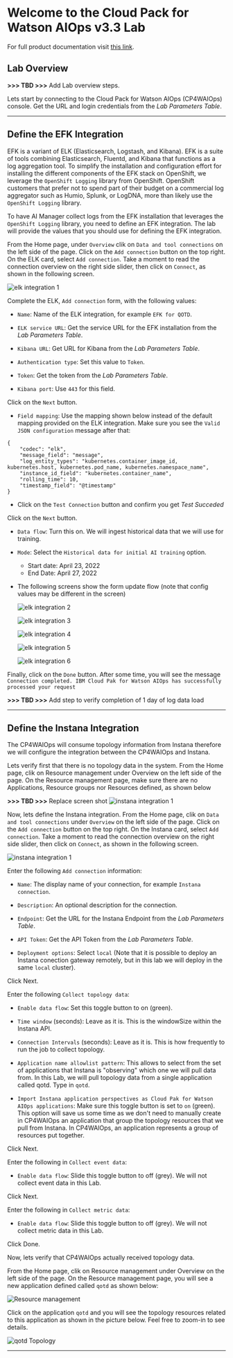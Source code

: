 # Welcome to the Cloud Pack for Watson AIOps v3.3 Lab

For full product documentation visit [this link](https://www.ibm.com/docs/en/cloud-paks/cloud-pak-watson-aiops/3.3.1).

## Lab Overview

**>>> TBD >>>**  Add Lab overview steps.

Lets start by connecting to the Cloud Pack for Watson AIOps (CP4WAIOps) console. Get the URL and login credentials from the *Lab Parameters Table*.

---

## Define the EFK Integration

EFK is a variant of ELK (Elasticsearch, Logstash, and Kibana). EFK is a suite of tools combining Elasticsearch, Fluentd, and Kibana that functions as a log aggregation tool. To simplify the installation and configuration effort for installing the different components of the EFK stack on OpenShift, we leverage the `OpenShift Logging` library from OpenShift. OpenShift customers that prefer not to spend part of their budget on a commercial log aggregator such as Humio, Splunk, or LogDNA, more than likely use the `OpenShift Logging` library.

To have AI Manager collect logs from the EFK installation that leverages the `OpenShift Logging` library, you need to define an EFK integration. The lab will provide the values that you should use for defining the EFK integration.

From the Home page, under `Overview` clik on `Data and tool connections` on the left side of the page. Click on the `Add connection` button on the top right. On the ELK card, select `Add connection`. Take a moment to read the connection overview on the right side slider, then click on `Connect`, as shown in the following screen.


![elk integration 1](./images/elk-integration-1.png "ELK integration 1")

Complete the ELK, `Add connection` form, with the following values:

* `Name`: Name of the ELK integration, for example `EFK for QOTD`.

* `ELK service URL`: Get the service URL for the EFK installation from the *Lab Parameters Table*.

* `Kibana URL`: Get URL for Kibana from the *Lab Parameters Table*.

* `Authentication type`: Set this value to `Token`.

* `Token`: Get the token from the *Lab Parameters Table*.

* `Kibana port`: Use `443` for this field.

Click on the `Next` button.

* `Field mapping`: Use the mapping shown below instead of the default mapping provided on the ELK integration. Make sure you see the `Valid JSON configuration` message after that:

```
{
    "codec": "elk",
    "message_field": "message",
    "log_entity_types": "kubernetes.container_image_id, kubernetes.host, kubernetes.pod_name, kubernetes.namespace_name",
    "instance_id_field": "kubernetes.container_name",
    "rolling_time": 10,
    "timestamp_field": "@timestamp"
}
```
* Click on the `Test Connection` button and confirm you get *Test Succeded* 

Click on the `Next` button.

* `Data flow`: Turn this on. We will ingest historical data that we will use for training. 

* `Mode`: Select the `Historical data for initial AI training` option.
    * Start date: April 23, 2022
    * End Date: April 27, 2022

* The following screens show the form update flow (note that config values may be different in the screen)

    ![elk integration 2](./images/elk-integration-2.png "ELK integration 2")

    ![elk integration 3](./images/elk-integration-3.png "ELK integration 3")

    ![elk integration 4](./images/elk-integration-4.png "ELK integration 4")

    ![elk integration 5](./images/elk-integration-5.png "ELK integration 5")

    ![elk integration 6](./images/elk-integration-6.png "ELK integration 6")

Finally, click on the `Done` button.  After some time, you will see the message `Connection completed. IBM Cloud Pak for Watson AIOps has successfully processed your request`

**>>> TBD >>>**  Add step to verify completion of 1 day of log data load

---

## Define the Instana Integration

The CP4WAIOps will consume topology information from Instana therefore we will configure the integration between the CP4WAIOps and Instana.

Lets verify first that there is no topology data in the system. From the Home page, clik on Resource management under Overview on the left side of the page. On the Resource management page, make sure there are no Applications, Resource groups nor Resources defined, as shown below

**>>> TBD >>>**  Replace screen shot 
![instana integration 1](./images/instana-1.png "Instana integration 1")

Now, lets define the Instana integration. From the Home page, clik on `Data and tool connections` under `Overview` on the left side of the page. Click on the `Add connection` button on the top right. On the Instana card, select `Add connection`. Take a moment to read the connection overview on the right side slider, then click on `Connect`, as shown in the following screen.

![instana integration 1](./images/instana-1.png "Instana integration 1")

Enter the following `Add connection` information:

* `Name`: The display name of your connection, for example `Instana connection`.

* `Description`: An optional description for the connection.

* `Endpoint`: Get the URL for the Instana Endpoint from the *Lab Parameters Table*.

* `API Token`: Get the API Token from the *Lab Parameters Table*.

* `Deployment options`: Select `local` (Note that it is possible to deploy an Instana conection gateway remotely, but in this lab we will deploy in the same `local` cluster).


Click Next.

Enter the following `Collect topology data`:

* `Enable data flow`: Set this toggle button to on (green).

* `Time window` (seconds): Leave as it is. This is the windowSize within the Instana API.

* `Connection Intervals` (seconds): Leave as it is. This is how frequently to run the job to collect topology.

* `Application name allowlist pattern`: This allows to select from the set of applications that Instana is "observing" which one we will pull data from. In this Lab, we will pull topology data from a single application called qotd. Type in `qotd`.

* `Import Instana application perspectives as Cloud Pak for Watson AIOps applications`: Make sure this toggle button is set to `on` (green). This option will save us some time as we don't need to manually create in CP4WAIOps an application that group the topology resources that we pull from Instana. In CP4WAIOps, an application represents a group of resources put together.


Click Next.

Enter the following in `Collect event data`:

* `Enable data flow`: Slide this toggle button to off (grey). We will not collect event data in this Lab.

Click Next.

Enter the following in `Collect metric data`:

* `Enable data flow`: Slide this toggle button to off (grey). We will not collect metric data in this Lab.

Click Done. 

Now, lets verify that CP4WAIOps actually received topology data.

From the Home page, clik on Resource management under Overview on the left side of the page. On the Resource management page, you will see a new application defined called `qotd` as shown below:

![Resource management](./images/resource-mgmt.png "Resource management")

Click on the application `qotd` and you will see the topology resources related to this application as shown in the picture below. Feel free to zoom-in to see details.

![qotd Topology](./images/resource-topo.png "qotd Topology]")

---

